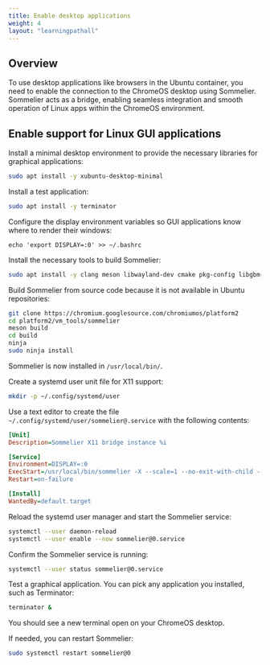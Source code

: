 ```yaml
---
title: Enable desktop applications
weight: 4
layout: "learningpathall"
---
```


## Overview

To use desktop applications like browsers in the Ubuntu container, you need to enable the connection to the ChromeOS desktop using Sommelier. Sommelier acts as a bridge, enabling seamless integration and smooth operation of Linux apps within the ChromeOS environment.

## Enable support for Linux GUI applications

Install a minimal desktop environment to provide the necessary libraries for graphical applications:

```bash
sudo apt install -y xubuntu-desktop-minimal
```

Install a test application:

```bash
sudo apt install -y terminator
```

Configure the display environment variables so GUI applications know where to render their windows:

```console
echo 'export DISPLAY=:0' >> ~/.bashrc
```

Install the necessary tools to build Sommelier:

```bash
sudo apt install -y clang meson libwayland-dev cmake pkg-config libgbm-dev libdrm-dev libxpm-dev libpixman-1-dev libx11-xcb-dev libxcb-composite0-dev libxkbcommon-dev libgtest-dev python3-jinja2
```

Build Sommelier from source code because it is not available in Ubuntu repositories:

```bash
git clone https://chromium.googlesource.com/chromiumos/platform2
cd platform2/vm_tools/sommelier
meson build
cd build
ninja
sudo ninja install
```

Sommelier is now installed in `/usr/local/bin/`.

Create a systemd user unit file for X11 support:

```bash
mkdir -p ~/.config/systemd/user
```

Use a text editor to create the file `~/.config/systemd/user/sommelier@.service` with the following contents:

```ini
[Unit]
Description=Sommelier X11 bridge instance %i

[Service]
Environment=DISPLAY=:0
ExecStart=/usr/local/bin/sommelier -X --scale=1 --no-exit-with-child -- /bin/true
Restart=on-failure

[Install]
WantedBy=default.target
```

Reload the systemd user manager and start the Sommelier service:

```bash
systemctl --user daemon-reload
systemctl --user enable --now sommelier@0.service
```

Confirm the Sommelier service is running:

```bash
systemctl --user status sommelier@0.service
```

Test a graphical application. You can pick any application you installed, such as Terminator:

```bash
terminator &
```

You should see a new terminal open on your ChromeOS desktop.

If needed, you can restart Sommelier:

```bash
sudo systemctl restart sommelier@0
```
